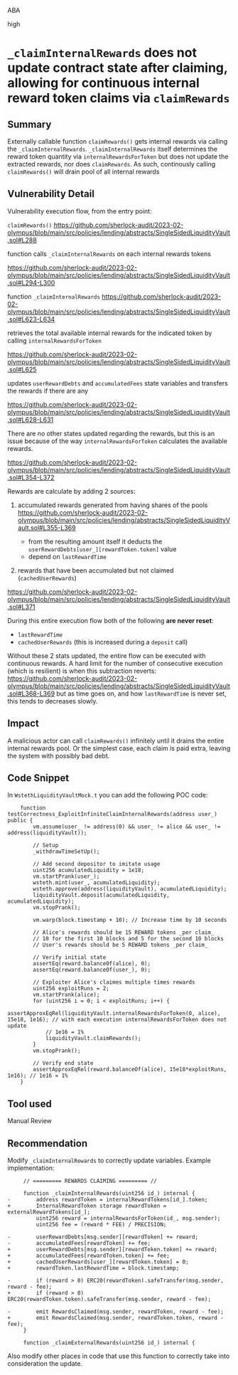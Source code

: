 ABA

high

# `_claimInternalRewards` does not update contract state after claiming, allowing for continuous internal reward token claims via `claimRewards`

## Summary

Externally callable function `claimRewards()` gets internal rewards via calling the `_claimInternalRewards`. 
`_claimInternalRewards` itself determines the reward token quantity via `internalRewardsForToken` but does not update the extracted rewards, nor does `claimRewards`.
As such, continously calling `claimRewards()` will drain pool of all internal rewards

## Vulnerability Detail

Vulnerability execution flow, from the entry point:

`claimRewards()`
https://github.com/sherlock-audit/2023-02-olympus/blob/main/src/policies/lending/abstracts/SingleSidedLiquidityVault.sol#L288

function calls `_claimInternalRewards` on each internal rewards tokens

https://github.com/sherlock-audit/2023-02-olympus/blob/main/src/policies/lending/abstracts/SingleSidedLiquidityVault.sol#L294-L300

function `_claimInternalRewards` 
https://github.com/sherlock-audit/2023-02-olympus/blob/main/src/policies/lending/abstracts/SingleSidedLiquidityVault.sol#L623-L634

retrieves the total available internal rewards for the indicated token by calling `internalRewardsForToken`

https://github.com/sherlock-audit/2023-02-olympus/blob/main/src/policies/lending/abstracts/SingleSidedLiquidityVault.sol#L625

updates `userRewardDebts` and `accumulatedFees` state variables and transfers the rewards if there are any

https://github.com/sherlock-audit/2023-02-olympus/blob/main/src/policies/lending/abstracts/SingleSidedLiquidityVault.sol#L628-L631

There are no other states updated regarding the rewards, but this is an issue because of the way `internalRewardsForToken` calculates the available rewards.

https://github.com/sherlock-audit/2023-02-olympus/blob/main/src/policies/lending/abstracts/SingleSidedLiquidityVault.sol#L354-L372

Rewards are calculate by adding 2 sources:
1) accumulated rewards generated from having shares of the pools
https://github.com/sherlock-audit/2023-02-olympus/blob/main/src/policies/lending/abstracts/SingleSidedLiquidityVault.sol#L355-L369
    - from the resulting amount itself it deducts the `userRewardDebts[user_][rewardToken.token]` value
    - depend on `lastRewardTime`

2) rewards that have been accumulated but not claimed (`cachedUserRewards`)

https://github.com/sherlock-audit/2023-02-olympus/blob/main/src/policies/lending/abstracts/SingleSidedLiquidityVault.sol#L371


During this entire execution flow both of the following __are never reset__:
 - `lastRewardTime`
 - `cachedUserRewards` (this is increased during a `deposit` call)

Without these 2 stats updated, the entire flow can be executed with continuous rewards. A hard limit for the number of consecutive execution (which is resilient) is when this subtraction reverts:
https://github.com/sherlock-audit/2023-02-olympus/blob/main/src/policies/lending/abstracts/SingleSidedLiquidityVault.sol#L368-L369
but as time goes on, and how `lastRewardTime` is never set, this tends to decreases slowly.

## Impact

A malicious actor can call `claimRewards()` infinitely until it drains the entire internal rewards pool.
Or the simplest case, each claim is paid extra, leaving the system with possibly bad debt.

## Code Snippet

In `WstethLiquidityVaultMock.t` you can add the following POC code:
```Solidity
    function testCorrectness_ExploitInfiniteClaimInternalRewards(address user_) public {
        vm.assume(user_ != address(0) && user_ != alice && user_ != address(liquidityVault));

        // Setup
        _withdrawTimeSetUp();

        // Add second depositor to imitate usage
        uint256 acumulatedLiquidity = 1e18;
        vm.startPrank(user_);
        wsteth.mint(user_, acumulatedLiquidity);
        wsteth.approve(address(liquidityVault), acumulatedLiquidity);
        liquidityVault.deposit(acumulatedLiquidity, acumulatedLiquidity);
        vm.stopPrank();
        
        vm.warp(block.timestamp + 10); // Increase time by 10 seconds

        // Alice's rewards should be 15 REWARD tokens _per claim_
        // 10 for the first 10 blocks and 5 for the second 10 blocks
        // User's rewards should be 5 REWARD tokens _per claim_

        // Verify initial state
        assertEq(reward.balanceOf(alice), 0);
        assertEq(reward.balanceOf(user_), 0);

        // Exploiter Alice's claimes multiple times rewards
        uint256 exploitRuns = 2;
        vm.startPrank(alice);
        for (uint256 i = 0; i < exploitRuns; i++) {
            assertApproxEqRel(liquidityVault.internalRewardsForToken(0, alice), 15e18, 1e16); // with each execution internalRewardsForToken does not update
            // 1e16 = 1%
            liquidityVault.claimRewards();
        }
        vm.stopPrank();

        // Verify end state
        assertApproxEqRel(reward.balanceOf(alice), 15e18*exploitRuns, 1e16); // 1e16 = 1%
    }
```

## Tool used

Manual Review

## Recommendation
Modify `_claimInternalRewards` to correctly update variables. Example implementation:
```Solidity
     // ========= REWARDS CLAIMING ========= //
 
     function _claimInternalRewards(uint256 id_) internal {
-        address rewardToken = internalRewardTokens[id_].token;
+        InternalRewardToken storage rewardToken = externalRewardTokens[id_];
         uint256 reward = internalRewardsForToken(id_, msg.sender);
         uint256 fee = (reward * FEE) / PRECISION;
 
-        userRewardDebts[msg.sender][rewardToken] += reward;
-        accumulatedFees[rewardToken] += fee;
+        userRewardDebts[msg.sender][rewardToken.token] += reward;
+        accumulatedFees[rewardToken.token] += fee;
+        cachedUserRewards[user_][rewardToken.token] = 0;
+        rewardToken.lastRewardTime = block.timestamp;
 
-        if (reward > 0) ERC20(rewardToken).safeTransfer(msg.sender, reward - fee);
+        if (reward > 0) ERC20(rewardToken.token).safeTransfer(msg.sender, reward - fee);
 
-        emit RewardsClaimed(msg.sender, rewardToken, reward - fee);
+        emit RewardsClaimed(msg.sender, rewardToken.token, reward - fee);
     }
 
     function _claimExternalRewards(uint256 id_) internal {

```
Also modify other places in code that use this function to correctly take into consideration the update.